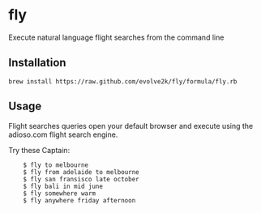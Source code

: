 # fly

Execute natural language flight searches from the command line

## Installation 

    brew install https://raw.github.com/evolve2k/fly/formula/fly.rb

## Usage

Flight searches queries open your default browser and execute using the adioso.com flight search engine.

Try these Captain:

        $ fly to melbourne
        $ fly from adelaide to melbourne
        $ fly san fransisco late october
        $ fly bali in mid june
        $ fly somewhere warm
        $ fly anywhere friday afternoon
